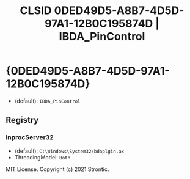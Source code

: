 ﻿---
title: "CLSID 0DED49D5-A8B7-4D5D-97A1-12B0C195874D | IBDA_PinControl"
excerpt: What is COM-Object CLSID 0DED49D5-A8B7-4D5D-97A1-12B0C195874D?
---

# {0DED49D5-A8B7-4D5D-97A1-12B0C195874D}

* (default): `IBDA_PinControl`

## Registry


### InprocServer32

* (default): `C:\Windows\System32\bdaplgin.ax`
* ThreadingModel: `Both`

MIT License. Copyright (c) 2021 Strontic.


